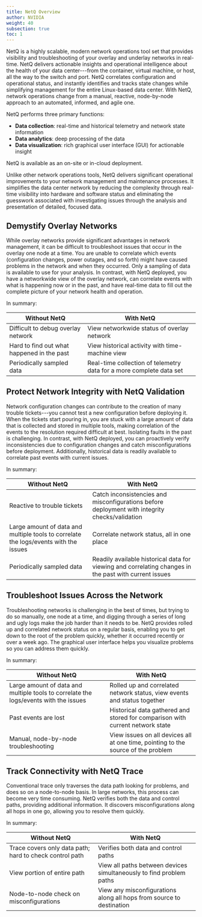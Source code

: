 ```yaml
---
title: NetQ Overview
author: NVIDIA
weight: 40
subsection: true
toc: 1
---
```


NetQ is a highly scalable, modern network operations tool set that provides visibility and troubleshooting of your overlay and underlay networks in real-time. NetQ delivers actionable insights and operational intelligence about the health of your data center---from the container, virtual machine, or host, all the way to the switch and port. NetQ correlates configuration and operational status, and instantly identifies and tracks state changes while simplifying management for the entire Linux-based data center. With NetQ, network operations change from a manual, reactive, node-by-node approach to an automated, informed, and agile one.

NetQ performs three primary functions:

- **Data collection**: real-time and historical telemetry and network state information
- **Data analytics**: deep processing of the data
- **Data visualization**: rich graphical user interface (GUI) for actionable insight

NetQ is available as an on-site or in-cloud deployment.

Unlike other network operations tools, NetQ delivers significant operational improvements to your network management and maintenance processes. It simplifies the data center network by reducing the complexity through real-time visibility into hardware and software status and eliminating the guesswork associated with investigating issues through the analysis and presentation of detailed, focused data.

## Demystify Overlay Networks

While overlay networks provide significant advantages in network management, it can be difficult to troubleshoot issues that occur in the overlay one node at a time. You are unable to correlate which events (configuration changes, power outages, and so forth) might have caused problems in the network and when they occurred. Only a sampling of data is available to use for your analysis. In contrast, with NetQ deployed, you have a networkwide view of the overlay network, can correlate events with what is happening now or in the past, and have real-time data to fill out the complete picture of your network health and operation.

In summary:

| Without NetQ                               | With NetQ                                                           |
| ------------------------------------------ | ------------------------------------------------------------------- |
| Difficult to debug overlay network         | View networkwide status of overlay network                          |
| Hard to find out what happened in the past | View historical activity with time-machine view                     |
| Periodically sampled data                  | Real-time collection of telemetry data for a more complete data set |

## Protect Network Integrity with NetQ Validation

Network configuration changes can contribute to the creation of many trouble tickets---you cannot test a new configuration before deploying it. When the tickets start pouring in, you <!-- vale off -->are stuck with a large amount of data that is collected<!-- vale on --> and stored in multiple tools, making correlation of the events to the resolution required difficult at best. Isolating faults in the past is challenging. In contrast, with NetQ deployed, you can proactively verify inconsistencies due to configuration changes and catch misconfigurations before deployment. Additionally, historical data is readily available to correlate past events with current issues.

In summary:

| Without NetQ | With NetQ |
| ------------ | --------- |
| Reactive to trouble tickets | Catch inconsistencies and misconfigurations before deployment with integrity checks/validation    |
| Large amount of data and multiple tools to correlate the logs/events with the issues | Correlate network status, all in one place |
| Periodically sampled data | Readily available historical data for viewing and correlating changes in the past with current issues |

## Troubleshoot Issues Across the Network

Troubleshooting networks is challenging in the best of times, but trying to do so manually, one node at a time, and digging through a series of long and ugly logs make the job harder than it needs to be. NetQ provides rolled up and correlated network status on a regular basis, enabling you to get down to the root of the problem quickly, whether it occurred recently or over a week ago. The graphical user interface helps you visualize problems so you can address them quickly.

In summary:

| Without NetQ | With NetQ |
| ------------ | --------- |
| Large amount of data and multiple tools to correlate the logs/events with the issues | Rolled up and correlated network status, view events and status together |
| Past events <!-- vale off -->are lost<!-- vale on --> | Historical data gathered and stored for comparison with current network state |
| Manual, node-by-node troubleshooting | View issues on all devices all at one time, pointing to the source of the problem |

## Track Connectivity with NetQ Trace

Conventional trace only traverses the data path looking for problems, and does so on a node-to-node basis. In large networks, this process can become very time consuming. NetQ verifies both the data and control paths, providing additional information. It discovers misconfigurations along all hops in one go, allowing you to resolve them quickly.

In summary:

| Without NetQ                                            | With NetQ                                                            |
| ------------------------------------------------------- | -------------------------------------------------------------------- |
| Trace covers only data path; hard to check control path | Verifies both data and control paths                                 |
| View portion of entire path                             | View all paths between devices simultaneously to find problem paths     |
| Node-to-node check on misconfigurations                 | View any misconfigurations along all hops from source to destination |

